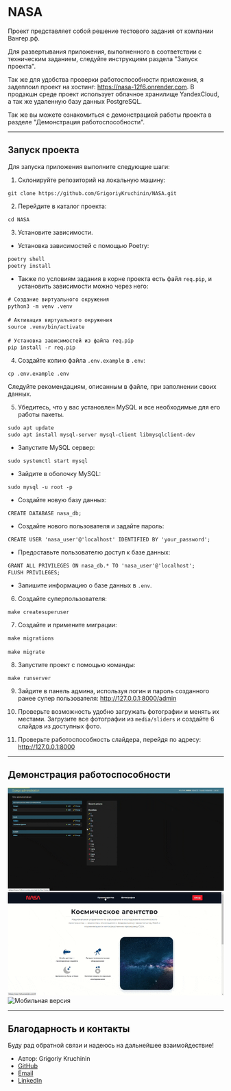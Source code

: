 # NASA

Проект представляет собой решение тестового задания от компании Вангер.рф.

Для развертывания приложения, выполненного в соответствии с техническим заданием, следуйте инструкциям раздела "Запуск проекта".

Так же для удобства проверки работоспособности приложения, я задеплоил проект на хостинг: https://nasa-12f6.onrender.com. В продакшн среде проект использует облачное хранилище YandexCloud, а так же удаленную базу данных PostgreSQL.

Так же вы можете ознакомиться с демонстрацией работы проекта в разделе "Демонстрация работоспособности".
***

## Запуск проекта

Для запуска приложения выполните следующие шаги:

1. Склонируйте репозиторий на локальную машину:

```
git clone https://github.com/GrigoriyKruchinin/NASA.git
```


2. Перейдите в каталог проекта:

```
cd NASA
```


3. Установите зависимости.
- Установка зависимостей с помощью Poetry:

```
poetry shell
poetry install
```

- Также по условиям задания в корне проекта есть файл `req.pip`, и установить зависимости можно через него:

```
# Создание виртуального окружения
python3 -m venv .venv

# Активация виртуального окружения
source .venv/bin/activate

# Установка зависимостей из файла req.pip
pip install -r req.pip
```


4. Cоздайте копию файла `.env.example` в `.env`:
```
cp .env.example .env
```

Следуйте рекомендациям, описанным в файле, при заполнении своих данных.


5. Убедитесь, что у вас установлен MySQL и все необходимые для его работы пакеты.

```
sudo apt update
sudo apt install mysql-server mysql-client libmysqlclient-dev
```

- Запустите MySQL сервер:
```
sudo systemctl start mysql
```

- Зайдите в оболочку MySQL:
```
sudo mysql -u root -p
```

- Создайте новую базу данных:

```
CREATE DATABASE nasa_db;
```

- Создайте нового пользователя и задайте пароль:
```
CREATE USER 'nasa_user'@'localhost' IDENTIFIED BY 'your_password';
```
- Предоставьте пользователю доступ к базе данных:
```
GRANT ALL PRIVILEGES ON nasa_db.* TO 'nasa_user'@'localhost';
FLUSH PRIVILEGES;
```

- Запишите информацию о базе данных в `.env`.

6. Создайте суперпользователя:

```
make createsuperuser
```


7. Создайте и примените миграции:

```
make migrations

make migrate
```


8.  Запустите проект с помощью команды:
```
make runserver
```


9.  Зайдите в панель админа, используя логин и пароль созданного ранее супер пользователя: http://127.0.0.1:8000/admin 

10.  Проверьте возможность удобно загружать фотографии и менять их местами. Загрузите все фотографии из `media/sliders` и создайте 6 слайдов из доступных фото.

11.  Проверьте работоспособность слайдера, перейдя по адресу: http://127.0.0.1:8000


***


## Демонстрация работоспособности

<img src="media/gifs/admin.gif" alt="Админ панель">
<img src="media/gifs/desktop.gif" alt="Десктопная версия">
<img src="media/gifs/mobail.gif" alt="Мобильная версия">

***

## Благодарность и контакты

Буду рад обратной связи и надеюсь на дальнейшее взаимойдествие!

- Автор: Grigoriy Kruchinin
- [GitHub](https://github.com/GrigoriyKruchinin)
- [Email](mailto:gkruchinin75@gmail.com)
- [LinkedIn](https://www.linkedin.com/in/grigoriy-kruchinin/)
